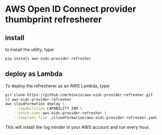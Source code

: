 # AWS Open ID Connect provider thumbprint refresherer

## install
to install the utility, type:

```sh
pip install aws-oidc-provider-refresher
```

## deploy as Lambda
To deploy the refresherer as an AWS Lambda, type:

```sh
git clone https://github.com/binxio/aws-oidc-provider-refresher.git
cd aws-oidc-provider-refresher
aws cloudformation deploy \
	--capabilities CAPABILITY_IAM \
	--stack-name aws-oidc-provider-refresher \
	--template-file ./cloudformation/aws-oidc-provider-refresher.yaml
```
This will install the log minder in your AWS account and run every hour.

